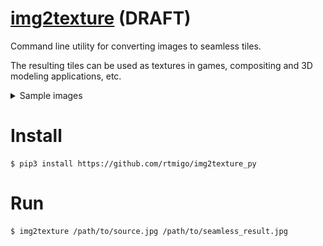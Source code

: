 # [img2texture](https://github.com/rtmigo/img2texture_py#readme) (DRAFT)

Command line utility for converting images to seamless tiles.

The resulting tiles can be used as textures in games, compositing and 3D modeling applications, etc.

<details>
  <summary>Sample images</summary>

### Source image

This is an image of the Orion galaxy from NASA / ESA.

![Source image](docs/1_orion_src.jpg) 

### Four copies of source image side by side  



![Source tiled](docs/1_orion_src_2x2.jpg)

It cannot be used as an endless background: the seams are visible.

### Converted image

This is the result of `img2texture`. The image is slightly reduced in size and 
the edges are modified with alpha-blending.

![Converted image](docs/2_orion_seamless.jpg)

### Four copies of converted image side by side



![Converted tiled](docs/2_orion_seamless.jpg2x2.jpg)

The seams between the tiles are disappeared.

This indicates that the converted image can be tiled and panned in any 
direction. It will feel endless and seamless.


</details>

# Install

```
$ pip3 install https://github.com/rtmigo/img2texture_py
```

# Run

```
$ img2texture /path/to/source.jpg /path/to/seamless_result.jpg 
```

